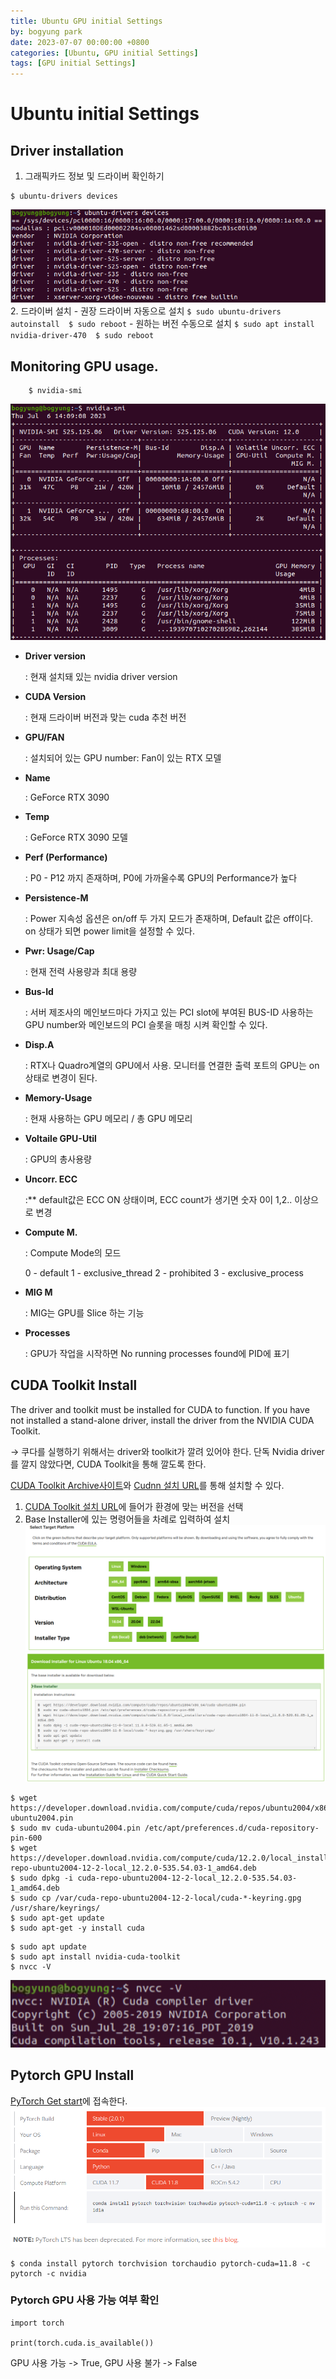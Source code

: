 ```yaml
---
title: Ubuntu GPU initial Settings
by: bogyung park
date: 2023-07-07 00:00:00 +0800
categories: [Ubuntu, GPU initial Settings]
tags: [GPU initial Settings]
---
```


# Ubuntu initial Settings

## Driver installation
1. 그래픽카드 정보 및 드라이버 확인하기
```
$ ubuntu-drivers devices
```    
![image](/image/first_post/drivercheck.png)
2. 드라이버 설치
    - 권장 드라이버 자동으로 설치
    ```
	    $ sudo ubuntu-drivers autoinstall 
	    $ sudo reboot
    ```
	-  원하는 버전 수동으로 설치
    ```
		$ sudo apt install nvidia-driver-470 
	    $ sudo reboot
    ```

## Monitoring GPU usage.
```
    $ nvidia-smi
``` 
![image](/image/first_post/usage.png)
-  **Driver version**
    
    : 현재 설치돼 있는 nvidia driver version
    
- **CUDA Version**
    
    : 현재 드라이버 버전과 맞는 cuda 추천 버전
    
- **GPU/FAN**
    
    : 설치되어 있는 GPU number: Fan이 있는 RTX 모델
    
- **Name**
    
    : GeForce RTX 3090
    
- **Temp**
    
    : GeForce RTX 3090 모델
    
- **Perf (Performance)**
    
    : P0 - P12 까지 존재하며, P0에 가까울수록 GPU의 Performance가 높다
    
- **Persistence-M**
    
    : Power 지속성 옵션은 on/off 두 가지 모드가 존재하며, Default 값은 off이다. on 상태가 되면 power limit을 설정할 수 있다.

    
- **Pwr: Usage/Cap**
    
    : 현재 전력 사용량과 최대 용량
    
- **Bus-Id**
    
    : 서버 제조사의 메인보드마다 가지고 있는 PCI slot에 부여된 BUS-ID 사용하는 GPU number와 메인보드의 PCI 슬롯을 매칭 시켜 확인할 수 있다.
    
- **Disp.A**
    
    : RTX나 Quadro계열의 GPU에서 사용. 모니터를 연결한 출력 포트의 GPU는 on상태로 변경이 된다.
    
- **Memory-Usage**
    
    : 현재 사용하는 GPU 메모리 / 총 GPU 메모리
    
- **Voltaile GPU-Util**
    
    : GPU의 총사용량

- **Uncorr. ECC**
    
    :** default값은 ECC ON 상태이며, ECC count가 생기면 숫자 0이 1,2.. 이상으로 변경
    
- **Compute M.**
    
    : Compute Mode의 모드
    
    0 - default
    1 - exclusive_thread
    2 - prohibited
    3 - exclusive_process
    
- **MIG M**
    
    : MIG는 GPU를 Slice 하는 기능
    
- **Processes**
    
    : GPU가 작업을 시작하면 No running processes found에 PID에 표기


## **CUDA Toolkit Install**

The driver and toolkit must be installed for CUDA to function. If you have not installed a stand-alone driver, install the driver from the NVIDIA CUDA Toolkit.

→ 쿠다를 실행하기 위해서는 driver와 toolkit가 깔려 있어야 한다. 단독 Nvidia driver를 깔지 않았다면, CUDA Toolkit을 통해 깔도록 한다.

 [](http://developer.nvidia.com/cuda-downloads)[CUDA Toolkit Archive사이트](https://developer.nvidia.com/cuda-toolkit-archive)와 [Cudnn 설치 URL](http://developer.nvidia.com/rdp/cudnn-download)를 통해 설치할 수 있다.

1. [CUDA Toolkit 설치 URL](http://developer.nvidia.com/cuda-downloads)에 들어가 환경에 맞는 버전을 선택
2. Base Installer에 있는 명령어들을 차례로 입력하여 설치
![image](/image/first_post/install_1.png)
![image](/image/first_post/install_2.png)

```
$ wget https://developer.download.nvidia.com/compute/cuda/repos/ubuntu2004/x86_64/cuda-ubuntu2004.pin
$ sudo mv cuda-ubuntu2004.pin /etc/apt/preferences.d/cuda-repository-pin-600
$ wget https://developer.download.nvidia.com/compute/cuda/12.2.0/local_installers/cuda-repo-ubuntu2004-12-2-local_12.2.0-535.54.03-1_amd64.deb
$ sudo dpkg -i cuda-repo-ubuntu2004-12-2-local_12.2.0-535.54.03-1_amd64.deb
$ sudo cp /var/cuda-repo-ubuntu2004-12-2-local/cuda-*-keyring.gpg /usr/share/keyrings/
$ sudo apt-get update
$ sudo apt-get -y install cuda
```

```
$ sudo apt update
$ sudo apt install nvidia-cuda-toolkit
$ nvcc -V
```
![image](/image/first_post/nvcc.png)

## **Pytorch GPU Install**
[PyTorch Get start](https://pytorch.org/get-started/locally/)에 접속한다.
![image](/image/first_post/pytorch.png)
```
$ conda install pytorch torchvision torchaudio pytorch-cuda=11.8 -c pytorch -c nvidia
```

### Pytorch GPU 사용 가능 여부 확인
```
import torch

print(torch.cuda.is_available())
```
GPU 사용 가능 -> True, GPU 사용 불가 -> False